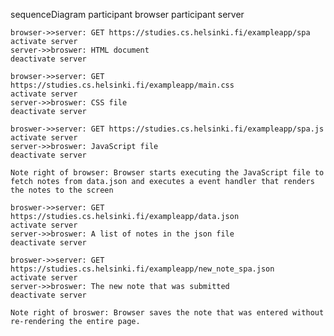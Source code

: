 sequenceDiagram
    participant browser
    participant server

    browser->>server: GET https://studies.cs.helsinki.fi/exampleapp/spa
    activate server
    server->>broswer: HTML document
    deactivate server

    browser->>server: GET https://studies.cs.helsinki.fi/exampleapp/main.css
    activate server
    server->>broswer: CSS file
    deactivate server

    broswer->>server: GET https://studies.cs.helsinki.fi/exampleapp/spa.js
    activate server
    server->>broswer: JavaScript file
    deactivate server 

    Note right of browser: Browser starts executing the JavaScript file to fetch notes from data.json and executes a event handler that renders the notes to the screen

    broswer->>server: GET https://studies.cs.helsinki.fi/exampleapp/data.json
    activate server
    server->>broswer: A list of notes in the json file
    deactivate server 

    broswer->>server: GET https://studies.cs.helsinki.fi/exampleapp/new_note_spa.json
    activate server
    server->>broswer: The new note that was submitted
    deactivate server

    Note right of broswer: Browser saves the note that was entered without re-rendering the entire page.